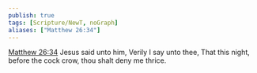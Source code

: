 ```yaml
---
publish: true
tags: [Scripture/NewT, noGraph]
aliases: ["Matthew 26:34"]
---
```

[Matthew 26:34](https://churchofjesuschrist.org/study/scriptures/nt/matt/26?lang=eng&id=p34#p34) Jesus said unto him, Verily I say unto thee, That this night, before the cock crow, thou shalt deny me thrice.
